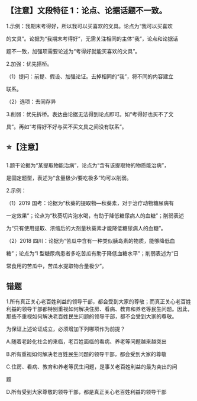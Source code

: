 ## 【注意】文段特征 1：论点、论据话题不一致。

1.示例：我期末考得好，所以我可以买喜欢的文具。论点为“我可以买喜欢

的文具”。论据为“我期末考得好”，无需关注相同的主体“我”，论点和论据话

题不一致，加强项需要论述为“考得好就能买喜欢的文具”。

2.加强：优先搭桥。

（1）提问：前提、假设、加强论证。去掉相同的“我”，将不同的内容建立

联系。

（2）选项：去同存异

3.削弱：优先拆桥。表达由论据无法得到论点即可。如“考得好也买不了文

具”。再如“考得好不好与买不买文具之间没有联系”。



## :star:【注意】

1.题干论据为“某提取物能治病”，论点为“含有该提取物的物质能治病”，

是固定题型，表述为“含量极少/要吃极多”均可以削弱。

2.示例： 

（1）2019 国考：论据为“秋葵的提取物—秋葵素，对于治疗动物糖尿病有

一定效果”；论点为“秋葵切片泡水喝，有助于降低糖尿病人的血糖”；削弱表述

为“只有使用提取、浓缩后的大剂量秋葵素才能降低糖尿病人的血糖”。

（2）2018 四川：论据为“苦瓜中含有一种类似胰岛素的物质，能够降低血

糖”；论点为“I 型糖尿病患者多吃苦瓜有助于降低血糖水平”；削弱表述为“日

常食用的苦瓜中，苦瓜水提取物合量极少”。



## 错题

1.所有真正关心老百姓利益的领导干部，都会受到大家的尊敬；而真正关心老百姓利益的领导干部都特别重视如何解决住房、看病、教育和养老等民生问题。因此，那些不重视如何解决老百姓民生问题的领导干部，都不会受到大家的尊敬。

为保证上述论证成立，必须增加下列哪项作为前提？

A.随着老龄化社会的来临，老百姓面临的看病、养老等问题越来越突出

B.所有重视如何解决老百姓民生问题的领导干部，都会受到大家的尊敬

C.住房、看病、教育和养老等民生问题，是事关老百姓利益的最为突出的问

题

D.所有受到大家尊敬的领导干部，都是真正关心老百姓利益的领导干部